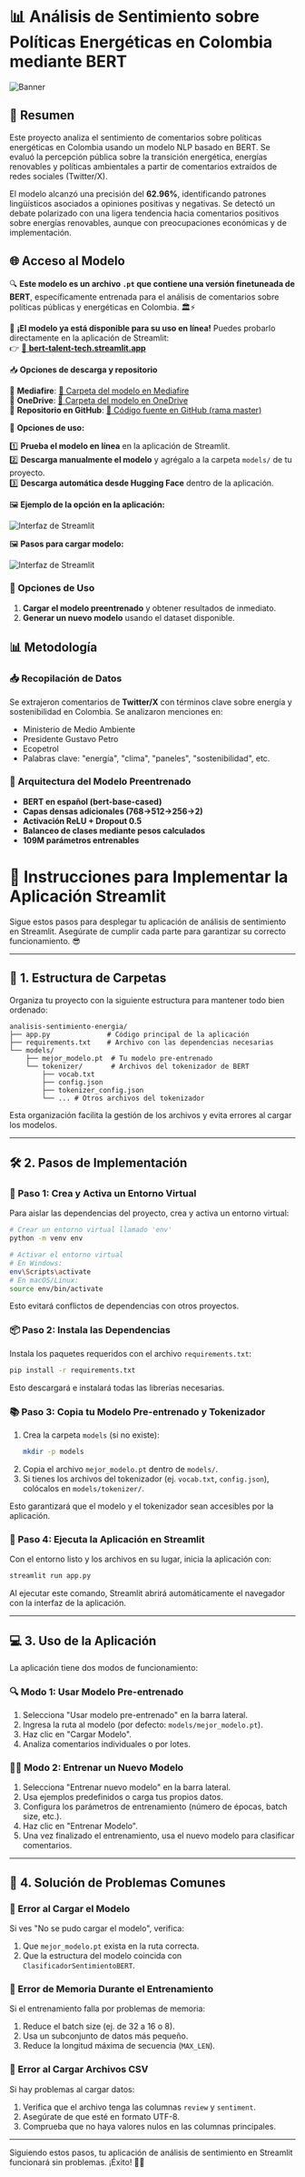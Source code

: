 # 📊 Análisis de Sentimiento sobre Políticas Energéticas en Colombia mediante BERT

![Banner](https://live.staticflickr.com/65535/54408567583_bb7a61c461_b.jpg)

## 📌 Resumen
Este proyecto analiza el sentimiento de comentarios sobre políticas energéticas en Colombia usando un modelo NLP basado en BERT. Se evaluó la percepción pública sobre la transición energética, energías renovables y políticas ambientales a partir de comentarios extraídos de redes sociales (Twitter/X).

El modelo alcanzó una precisión del **62.96%**, identificando patrones lingüísticos asociados a opiniones positivas y negativas. Se detectó un debate polarizado con una ligera tendencia hacia comentarios positivos sobre energías renovables, aunque con preocupaciones económicas y de implementación.

## 🌐 Acceso al Modelo  

🔍 **Este modelo es un archivo `.pt` que contiene una versión finetuneada de BERT**, específicamente entrenada para el análisis de comentarios sobre políticas públicas y energéticas en Colombia. 🏛️⚡  

📢 **¡El modelo ya está disponible para su uso en línea!** Puedes probarlo directamente en la aplicación de Streamlit:  
👉 [🔗 **bert-talent-tech.streamlit.app**](https://bert-talent-tech.streamlit.app/)  

📥 **Opciones de descarga y repositorio**  

🔹 **Mediafire**: [📂 Carpeta del modelo en Mediafire](https://www.mediafire.com/folder/7fytsb7tv9anz/TalentoTech2025_IA)  
🔹 **OneDrive**: [📁 Carpeta del modelo en OneDrive](https://1drv.ms/f/c/5277a5d3cfb61d6b/EtJzKYgzq75Ek07LacS1GNwBn7Ow5MZ-dYhWdsN6_wcLjw?e=Wsy3AH)  
🔹 **Repositorio en GitHub**: [📜 Código fuente en GitHub (rama master)](https://github.com/junortiz/BERT-Analisis-de-sentimiento-comentarios-x-twitter/tree/master)  

📌 **Opciones de uso:**  

1️⃣ **Prueba el modelo en línea** en la aplicación de Streamlit.  
2️⃣ **Descarga manualmente el modelo** y agrégalo a la carpeta `models/` de tu proyecto.  
3️⃣ **Descarga automática desde Hugging Face** dentro de la aplicación.  

🖼️ **Ejemplo de la opción en la aplicación:**  

![Interfaz de Streamlit](https://live.staticflickr.com/65535/54408848458_fb31148eb6_b.jpg)  

🖼️ **Pasos para cargar modelo:**  

![Interfaz de Streamlit](https://live.staticflickr.com/65535/54408973810_bd3b492f08_b.jpg)  

### 🚀 Opciones de Uso
1. **Cargar el modelo preentrenado** y obtener resultados de inmediato.
2. **Generar un nuevo modelo** usando el dataset disponible.

## 📊 Metodología
### 📥 Recopilación de Datos
Se extrajeron comentarios de **Twitter/X** con términos clave sobre energía y sostenibilidad en Colombia. Se analizaron menciones en:
- Ministerio de Medio Ambiente
- Presidente Gustavo Petro
- Ecopetrol
- Palabras clave: "energía", "clima", "paneles", "sostenibilidad", etc.

### 🔬 Arquitectura del Modelo Preentrenado
- **BERT en español (bert-base-cased)**
- **Capas densas adicionales (768→512→256→2)**
- **Activación ReLU + Dropout 0.5**
- **Balanceo de clases mediante pesos calculados**
- **109M parámetros entrenables**

# 🚀 Instrucciones para Implementar la Aplicación Streamlit

Sigue estos pasos para desplegar tu aplicación de análisis de sentimiento en Streamlit. Asegúrate de cumplir cada parte para garantizar su correcto funcionamiento. 😎

---

## 📁 1. Estructura de Carpetas

Organiza tu proyecto con la siguiente estructura para mantener todo bien ordenado:

```
analisis-sentimiento-energia/
├── app.py              # Código principal de la aplicación
├── requirements.txt    # Archivo con las dependencias necesarias
└── models/
    ├── mejor_modelo.pt  # Tu modelo pre-entrenado
    └── tokenizer/       # Archivos del tokenizador de BERT
        ├── vocab.txt
        ├── config.json
        ├── tokenizer_config.json
        └── ... # Otros archivos del tokenizador
```

Esta organización facilita la gestión de los archivos y evita errores al cargar los modelos.

---

## 🛠️ 2. Pasos de Implementación

### 🐍 Paso 1: Crea y Activa un Entorno Virtual

Para aislar las dependencias del proyecto, crea y activa un entorno virtual:

```bash
# Crear un entorno virtual llamado 'env'
python -m venv env

# Activar el entorno virtual
# En Windows:
env\Scripts\activate
# En macOS/Linux:
source env/bin/activate
```

Esto evitará conflictos de dependencias con otros proyectos.

### 📦 Paso 2: Instala las Dependencias

Instala los paquetes requeridos con el archivo `requirements.txt`:

```bash
pip install -r requirements.txt
```

Esto descargará e instalará todas las librerías necesarias.

### 📚 Paso 3: Copia tu Modelo Pre-entrenado y Tokenizador

1. Crea la carpeta `models` (si no existe):
   ```bash
   mkdir -p models
   ```
2. Copia el archivo `mejor_modelo.pt` dentro de `models/`.
3. Si tienes los archivos del tokenizador (ej. `vocab.txt`, `config.json`), colócalos en `models/tokenizer/`.

Esto garantizará que el modelo y el tokenizador sean accesibles por la aplicación.

### 🚀 Paso 4: Ejecuta la Aplicación en Streamlit

Con el entorno listo y los archivos en su lugar, inicia la aplicación con:

```bash
streamlit run app.py
```

Al ejecutar este comando, Streamlit abrirá automáticamente el navegador con la interfaz de la aplicación.

---

## 💻 3. Uso de la Aplicación

La aplicación tiene dos modos de funcionamiento:

### 🔍 Modo 1: Usar Modelo Pre-entrenado
1. Selecciona "Usar modelo pre-entrenado" en la barra lateral.
2. Ingresa la ruta al modelo (por defecto: `models/mejor_modelo.pt`).
3. Haz clic en "Cargar Modelo".
4. Analiza comentarios individuales o por lotes.

### 👩‍🎓 Modo 2: Entrenar un Nuevo Modelo
1. Selecciona "Entrenar nuevo modelo" en la barra lateral.
2. Usa ejemplos predefinidos o carga tus propios datos.
3. Configura los parámetros de entrenamiento (número de épocas, batch size, etc.).
4. Haz clic en "Entrenar Modelo".
5. Una vez finalizado el entrenamiento, usa el nuevo modelo para clasificar comentarios.

---

## 🔧 4. Solución de Problemas Comunes

### 📅 Error al Cargar el Modelo
Si ves "No se pudo cargar el modelo", verifica:
1. Que `mejor_modelo.pt` exista en la ruta correcta.
2. Que la estructura del modelo coincida con `ClasificadorSentimientoBERT`.

### 💪 Error de Memoria Durante el Entrenamiento
Si el entrenamiento falla por problemas de memoria:
1. Reduce el batch size (ej. de 32 a 16 o 8).
2. Usa un subconjunto de datos más pequeño.
3. Reduce la longitud máxima de secuencia (`MAX_LEN`).

### 📝 Error al Cargar Archivos CSV
Si hay problemas al cargar datos:
1. Verifica que el archivo tenga las columnas `review` y `sentiment`.
2. Asegúrate de que esté en formato UTF-8.
3. Comprueba que no haya valores nulos en las columnas principales.



---

Siguiendo estos pasos, tu aplicación de análisis de sentimiento en Streamlit funcionará sin problemas. ¡Éxito! 🚀😄

